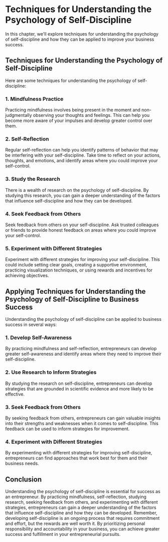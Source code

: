 # Techniques for Understanding the Psychology of Self-Discipline

In this chapter, we'll explore techniques for understanding the psychology of self-discipline and how they can be applied to improve your business success.

Techniques for Understanding the Psychology of Self-Discipline
--------------------------------------------------------------

Here are some techniques for understanding the psychology of self-discipline:

### 1. Mindfulness Practice

Practicing mindfulness involves being present in the moment and non-judgmentally observing your thoughts and feelings. This can help you become more aware of your impulses and develop greater control over them.

### 2. Self-Reflection

Regular self-reflection can help you identify patterns of behavior that may be interfering with your self-discipline. Take time to reflect on your actions, thoughts, and emotions, and identify areas where you could improve your self-control.

### 3. Study the Research

There is a wealth of research on the psychology of self-discipline. By studying this research, you can gain a deeper understanding of the factors that influence self-discipline and how they can be developed.

### 4. Seek Feedback from Others

Seek feedback from others on your self-discipline. Ask trusted colleagues or friends to provide honest feedback on areas where you could improve your self-control.

### 5. Experiment with Different Strategies

Experiment with different strategies for improving your self-discipline. This could include setting clear goals, creating a supportive environment, practicing visualization techniques, or using rewards and incentives for achieving objectives.

Applying Techniques for Understanding the Psychology of Self-Discipline to Business Success
-------------------------------------------------------------------------------------------

Understanding the psychology of self-discipline can be applied to business success in several ways:

### 1. Develop Self-Awareness

By practicing mindfulness and self-reflection, entrepreneurs can develop greater self-awareness and identify areas where they need to improve their self-discipline.

### 2. Use Research to Inform Strategies

By studying the research on self-discipline, entrepreneurs can develop strategies that are grounded in scientific evidence and more likely to be effective.

### 3. Seek Feedback from Others

By seeking feedback from others, entrepreneurs can gain valuable insights into their strengths and weaknesses when it comes to self-discipline. This feedback can be used to inform strategies for improvement.

### 4. Experiment with Different Strategies

By experimenting with different strategies for improving self-discipline, entrepreneurs can find approaches that work best for them and their business needs.

Conclusion
----------

Understanding the psychology of self-discipline is essential for success as an entrepreneur. By practicing mindfulness, self-reflection, studying research, seeking feedback from others, and experimenting with different strategies, entrepreneurs can gain a deeper understanding of the factors that influence self-discipline and how they can be developed. Remember, developing self-discipline is an ongoing process that requires commitment and effort, but the rewards are well worth it. By prioritizing personal responsibility and accountability in your business, you can achieve greater success and fulfillment in your entrepreneurial pursuits.
